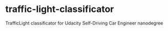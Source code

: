 # traffic-light-classificator
TrafficLight classificator for Udacity Self-Driving Car Engineer nanodegree
